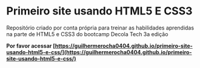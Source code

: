 # Primeiro site usando HTML5 E CSS3
 Repositório criado por conta própria para treinar as habilidades aprendidas na parte de HTML5 e CSS3 do bootcamp Decola Tech 3a edição

 **Por favor acessar [https://guilhermerocha0404.github.io/primeiro-site-usando-html5-e-css/](https://guilhermerocha0404.github.io/primeiro-site-usando-html5-e-css/)**
